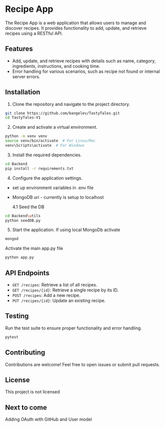 # Recipe App

The Recipe App is a web application that allows users to manage and discover recipes. It provides functionality to add, update, and retrieve recipes using a RESTful API.

## Features

- Add, update, and retrieve recipes with details such as name, category, ingredients, instructions, and cooking time.
- Error handling for various scenarios, such as recipe not found or internal server errors.

## Installation

1. Clone the repository and navigate to the project directory.

```bash
git clone https://github.com/bangelev/TastyTales.git
cd TastyTales-V1

```

2. Create and activate a virtual environment.

```bash
python -m venv venv
source venv/bin/activate  # For Linux/Mac
venv\Scripts\activate  # For Windows
```

3. Install the required dependencies.

```bash
cd Backend
pip install -r requirements.txt
```

4. Configure the application settings.

- set up environment variables in .env file

- MongoDB uri - currently is setup to localhost

  4.1 Seed the DB

```bash
cd Backend\utils
python seedDB.py
```

5. Start the application.
   If using local MongoDb activate

```bash
mongod
```

Activate the main app.py file

```bash
python app.py
```

## API Endpoints

- `GET /recipes`: Retrieve a list of all recipes.
- `GET /recipes/{id}`: Retrieve a single recipe by its ID.
- `POST /recipes`: Add a new recipe.
- `PUT /recipes/{id}`: Update an existing recipe.

## Testing

Run the test suite to ensure proper functionality and error handling.

```bash
pytest
```

## Contributing

Contributions are welcome! Feel free to open issues or submit pull requests.

## License

This project is not licensed

## Next to come

Adding OAuth with GitHub and User model
